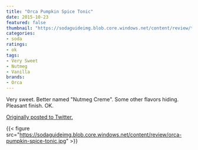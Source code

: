 ```yaml
---
title: "Orca Pumpkin Spice Tonic"
date: 2015-10-23
featured: false
thumbnail: "https://sodaguideimg.blob.core.windows.net/content/review/thumbs/orca-pumpkin-spice-tonic.jpg"
categories:
- soda
ratings:
- ok
tags:
- Very Sweet
- Nutmeg
- Vanilla
brands:
- Orca
---
```


Very sweet. Better named "Nutmeg Creme". Some other flavors hiding. Pleasant finish. OK. 

[Originally posted to Twitter.](https://twitter.com/Cavorter/status/657609110905421824)

{{< figure src="https://sodaguideimg.blob.core.windows.net/content/review/orca-pumpkin-spice-tonic.jpg" >}}

